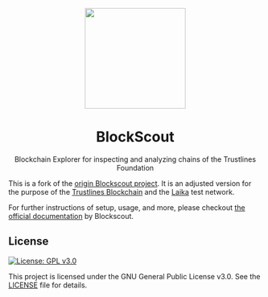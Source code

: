 <p align="center">
  <a href="https://explore.tlbc.trustlines.foundation/">
    <img width="200" src="https://blockscout.com/poa/core/android-chrome-192x192.png" \>
  </a>
</p>

<h1 align="center">BlockScout</h1>
<p align="center">
  Blockchain Explorer for inspecting and analyzing chains of the Trustlines Foundation
</p>

This is a fork of the [origin Blockscout
project](https://github.com/poanetwork/blockscout). It is an adjusted version
for the purpose of the [Trustlines
Blockchain](https://explore.tlbc.trustlines.foundation/) and the
[Laika](https://explore.laika.trustlines.foundation/) test network.

For further instructions of setup, usage, and more, please checkout [the
official documentation](https://docs.blockscout.com/) by Blockscout.

## License

[![License: GPL
v3.0](https://img.shields.io/badge/License-GPL%20v3-blue.svg)](https://www.gnu.org/licenses/gpl-3.0)

This project is licensed under the GNU General Public License v3.0. See the
[LICENSE](LICENSE) file for details.
